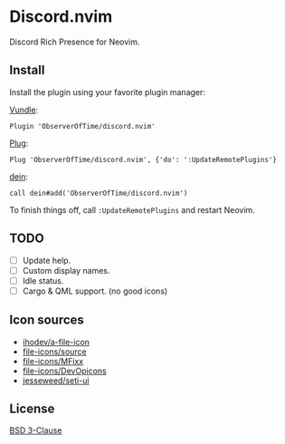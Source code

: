 # Discord.nvim

Discord Rich Presence for Neovim.

## Install

Install the plugin using your favorite plugin manager:

[Vundle](https://github.com/VundleVim/Vundle.vim):

```vim
Plugin 'ObserverOfTime/discord.nvim'
```

[Plug](https://github.com/junegunn/vim-plug):

```vim
Plug 'ObserverOfTime/discord.nvim', {'do': ':UpdateRemotePlugins'}
```

[dein](https://github.com/Shougo/dein.vim):

```vim
call dein#add('ObserverOfTime/discord.nvim')
```

To finish things off, call `:UpdateRemotePlugins` and restart Neovim.

## TODO

- [ ] Update help.
- [ ] Custom display names.
- [ ] Idle status.
- [ ] Cargo & QML support. (no good icons)

## Icon sources

- [ihodev/a-file-icon](https://github.com/ihodev/a-file-icon)
- [file-icons/source](https://github.com/file-icons/source)
- [file-icons/MFixx](https://github.com/file-icons/MFixx)
- [file-icons/DevOpicons](https://github.com/file-icons/DevOpicons)
- [jesseweed/seti-ui](https://github.com/jesseweed/seti-ui)

## License

[BSD 3-Clause](./LICENSE)

